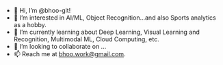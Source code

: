 - 👋 Hi, I’m @bhoo-git!
- 👀 I’m interested in AI/ML, Object Recognition...and also Sports analytics as a hobby.
- 🌱 I’m currently learning about Deep Learning, Visual Learning and Recognition, Multimodal ML, Cloud Computing, etc.
- 💞️ I’m looking to collaborate on ...
- 📫 Reach me at bhoo.work@gmail.com.

<!---
bhoo-git/bhoo-git is a ✨ special ✨ repository because its `README.md` (this file) appears on your GitHub profile.
You can click the Preview link to take a look at your changes.
--->
